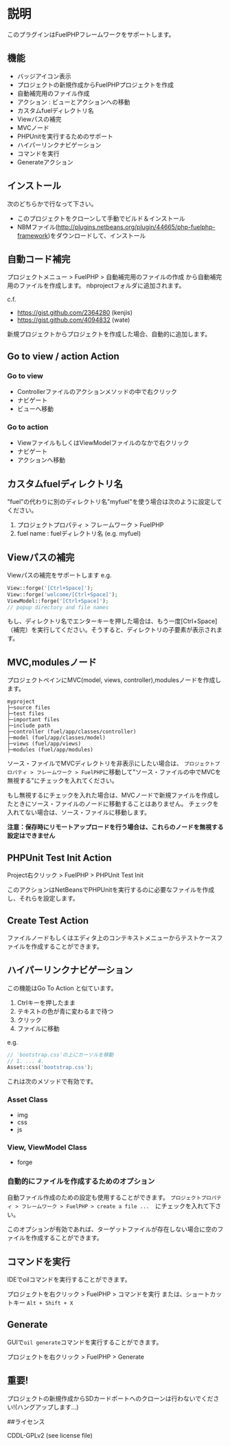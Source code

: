 # 説明

このプラグインはFuelPHPフレームワークをサポートします。

## 機能

- バッジアイコン表示
- プロジェクトの新規作成からFuelPHPプロジェクトを作成
- 自動補完用のファイル作成
- アクション : ビューとアクションへの移動
- カスタムfuelディレクトリ名
- Viewパスの補完
- MVCノード
- PHPUnitを実行するためのサポート
- ハイパーリンクナビゲーション
- コマンドを実行
- Generateアクション

## インストール

次のどちらかで行なって下さい。
- このプロジェクトをクローンして手動でビルド＆インストール
- NBMファイル(http://plugins.netbeans.org/plugin/44665/php-fuelphp-framework)をダウンロードして、インストール

## 自動コード補完

プロジェクトメニュー > FuelPHP > 自動補完用のファイルの作成 から自動補完用のファイルを作成します。
nbprojectフォルダに追加されます。

c.f.
- https://gist.github.com/2364280 (kenjis)
- https://gist.github.com/4094832 (wate)

新規プロジェクトからプロジェクトを作成した場合、自動的に追加します。

## Go to view / action Action

### Go to view

- Controllerファイルのアクションメソッドの中で右クリック
- ナビゲート
- ビューへ移動

### Go to action

- ViewファイルもしくはViewModelファイルのなかで右クリック
- ナビゲート
- アクションへ移動

## カスタムfuelディレクトリ名

"fuel"の代わりに別のディレクトリ名"myfuel"を使う場合は次のように設定してください。

1. プロジェクトプロパティ > フレームワーク > FuelPHP
2. fuel name : fuelディレクトリ名 (e.g. myfuel)

## Viewパスの補完
Viewパスの補完をサポートします
e.g.

```php
View::forge('[Ctrl+Space]');
View::forge('welcome/[Ctrl+Space]');
ViewModel::forge('[Ctrl+Space]');
// popup directory and file names
```
もし、ディレクトリ名でエンターキーを押した場合は、もう一度[Ctrl+Space]（補完）を実行してください。そうすると、ディレクトリの子要素が表示されます。

## MVC,modulesノード
プロジェクトペインにMVC(model, views, controller),modulesノードを作成します。

```
myproject
├─source files
├─test files
├─important files
├─include path
├─controller (fuel/app/classes/controller)
├─model (fuel/app/classes/model)
├─views (fuel/app/views)
├─modules (fuel/app/modules)
```
ソース・ファイルでMVCディレクトリを非表示にしたい場合は、
`プロジェクトプロパティ > フレームワーク > FuelPHP`に移動して"ソース・ファイルの中でMVCを無視する"にチェックを入れてください。

もし無視するにチェックを入れた場合は、MVCノードで新規ファイルを作成したときにソース・ファイルのノードに移動することはありません。
チェックを入れてない場合は、ソース・ファイルに移動します。

**注意：保存時にリモートアップロードを行う場合は、これらのノードを無視する設定はできません**

## PHPUnit Test Init Action
Project右クリック > FuelPHP > PHPUnit Test Init

このアクションはNetBeansでPHPUnitを実行するのに必要なファイルを作成し、それらを設定します。

## Create Test Action
ファイルノードもしくはエディタ上のコンテキストメニューからテストケースファイルを作成することができます。

## ハイパーリンクナビゲーション
この機能はGo To Action と似ています。

1. Ctrlキーを押したまま
2. テキストの色が青に変わるまで待つ
3. クリック
4. ファイルに移動

e.g.
```php
// 'bootstrap.css'の上にカーソルを移動
// 1. ... 4.
Asset::css('bootstrap.css');
```
これは次のメソッドで有効です。

### Asset Class
- img
- css
- js

### View, ViewModel Class
- forge

### 自動的にファイルを作成するためのオプション
自動ファイル作成のための設定も使用することができます。
`プロジェクトプロパティ > フレームワーク > FuelPHP > create a file ...`　にチェックを入れて下さい。

このオプションが有効であれば、ターゲットファイルが存在しない場合に空のファイルを作成することができます。

## コマンドを実行
IDEでoilコマンドを実行することができます。

プロジェクトを右クリック > FuelPHP > コマンドを実行 または、ショートカットキー `Alt + Shift + X`

## Generate
GUIで`oil generate`コマンドを実行することができます。

プロジェクトを右クリック > FuelPHP > Generate

## 重要!
プロジェクトの新規作成からSDカードポートへのクローンは行わないでください!(ハングアップします...)

##ライセンス

CDDL-GPLv2 (see license file)